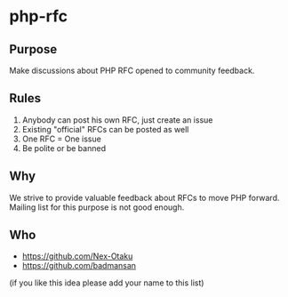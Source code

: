 # php-rfc

## Purpose
Make discussions about PHP RFC opened to community feedback. 

## Rules
1. Anybody can post his own RFC, just create an issue
2. Existing "official" RFCs can be posted as well
3. One RFC = One issue
4. Be polite or be banned

## Why
We strive to provide valuable feedback about RFCs to move PHP forward. 
Mailing list for this purpose is not good enough.

## Who
* https://github.com/Nex-Otaku
* https://github.com/badmansan

(if you like this idea please add your name to this list)
